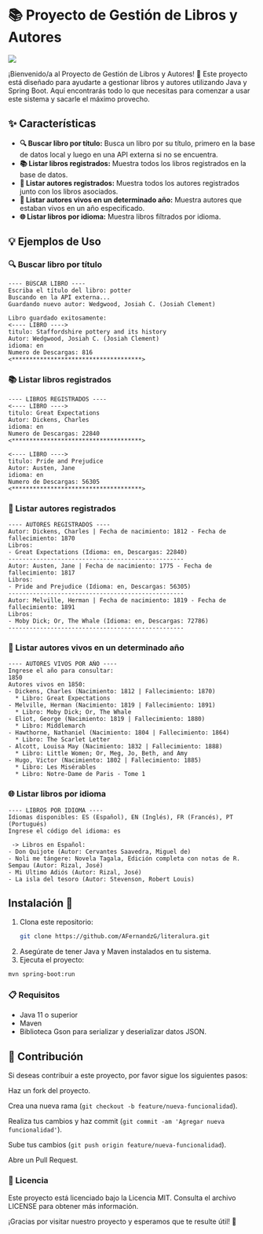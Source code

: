 # 📚 Proyecto de Gestión de Libros y Autores
<p align="left">
   <img src="https://img.shields.io/github/stars/AFernandzG?style=social">
   </p>

¡Bienvenido/a al Proyecto de Gestión de Libros y Autores! 🎉 Este proyecto está diseñado para ayudarte a gestionar libros y autores utilizando Java y Spring Boot. Aquí encontrarás todo lo que necesitas para comenzar a usar este sistema y sacarle el máximo provecho.

## ✨ Características

- **🔍 Buscar libro por título:** Busca un libro por su título, primero en la base de datos local y luego en una API externa si no se encuentra.
- **📚 Listar libros registrados:** Muestra todos los libros registrados en la base de datos.
- **📝 Listar autores registrados:** Muestra todos los autores registrados junto con los libros asociados.
- **📅 Listar autores vivos en un determinado año:** Muestra autores que estaban vivos en un año especificado.
- **🌐 Listar libros por idioma:** Muestra libros filtrados por idioma.

## 💡 Ejemplos de Uso

### 🔍 Buscar libro por título

```plaintext
---- BÚSCAR LIBRO ----
Escriba el título del libro: potter
Buscando en la API externa...
Guardando nuevo autor: Wedgwood, Josiah C. (Josiah Clement)

Libro guardado exitosamente:
<---- LIBRO ---->
titulo: Staffordshire pottery and its history
Autor: Wedgwood, Josiah C. (Josiah Clement)
idioma: en
Numero de Descargas: 816
<*************************************>
```
### 📚 Listar libros registrados
```plaintext
---- LIBROS REGISTRADOS ----
<---- LIBRO ---->
titulo: Great Expectations
Autor: Dickens, Charles
idioma: en
Numero de Descargas: 22840
<*************************************>

<---- LIBRO ---->
titulo: Pride and Prejudice
Autor: Austen, Jane
idioma: en
Numero de Descargas: 56305
<*************************************>
```
### 📝 Listar autores registrados
```plaintext
---- AUTORES REGISTRADOS ----
Autor: Dickens, Charles | Fecha de nacimiento: 1812 - Fecha de fallecimiento: 1870
Libros:
- Great Expectations (Idioma: en, Descargas: 22840)
--------------------------------------------------
Autor: Austen, Jane | Fecha de nacimiento: 1775 - Fecha de fallecimiento: 1817
Libros:
- Pride and Prejudice (Idioma: en, Descargas: 56305)
--------------------------------------------------
Autor: Melville, Herman | Fecha de nacimiento: 1819 - Fecha de fallecimiento: 1891
Libros:
- Moby Dick; Or, The Whale (Idioma: en, Descargas: 72786)
--------------------------------------------------
```
### 📅 Listar autores vivos en un determinado año
```plaintext
---- AUTORES VIVOS POR AÑO ----
Ingrese el año para consultar: 
1850
Autores vivos en 1850:
- Dickens, Charles (Nacimiento: 1812 | Fallecimiento: 1870)
  * Libro: Great Expectations
- Melville, Herman (Nacimiento: 1819 | Fallecimiento: 1891)
  * Libro: Moby Dick; Or, The Whale
- Eliot, George (Nacimiento: 1819 | Fallecimiento: 1880)
  * Libro: Middlemarch
- Hawthorne, Nathaniel (Nacimiento: 1804 | Fallecimiento: 1864)
  * Libro: The Scarlet Letter
- Alcott, Louisa May (Nacimiento: 1832 | Fallecimiento: 1888)
  * Libro: Little Women; Or, Meg, Jo, Beth, and Amy
- Hugo, Victor (Nacimiento: 1802 | Fallecimiento: 1885)
  * Libro: Les Misérables
  * Libro: Notre-Dame de Paris - Tome 1
```
### 🌐 Listar libros por idioma
```plaintext
---- LIBROS POR IDIOMA ----
Idiomas disponibles: ES (Español), EN (Inglés), FR (Francés), PT (Portugués)
Ingrese el código del idioma: es

 -> Libros en Español:
- Don Quijote (Autor: Cervantes Saavedra, Miguel de)
- Noli me tángere: Novela Tagala, Edición completa con notas de R. Sempau (Autor: Rizal, José)
- Mi Ultimo Adiós (Autor: Rizal, José)
- La isla del tesoro (Autor: Stevenson, Robert Louis)
```
## Instalación 🚀

1. Clona este repositorio:
    ```bash
    git clone https://github.com/AFernandzG/literalura.git
    ```
2. Asegúrate de tener Java y Maven instalados en tu sistema.
3. Ejecuta el proyecto:
```bash
mvn spring-boot:run
```
### 📋 Requisitos
- Java 11 o superior
- Maven
- Biblioteca Gson para serializar y deserializar datos JSON.

## 🤝 Contribución
Si deseas contribuir a este proyecto, por favor sigue los siguientes pasos:

Haz un fork del proyecto.

Crea una nueva rama (`git checkout -b feature/nueva-funcionalidad`).

Realiza tus cambios y haz commit (`git commit -am 'Agregar nueva funcionalidad'`).

Sube tus cambios (`git push origin feature/nueva-funcionalidad`).

Abre un Pull Request.

### 📝 Licencia
Este proyecto está licenciado bajo la Licencia MIT. Consulta el archivo LICENSE para obtener más información.

¡Gracias por visitar nuestro proyecto y esperamos que te resulte útil! 🙌
